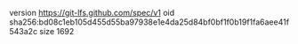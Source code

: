 version https://git-lfs.github.com/spec/v1
oid sha256:bd08c1eb105d455d55ba97938e1e4da25d84bf0bf1f0b19f1fa6aee41f543a2c
size 1692
